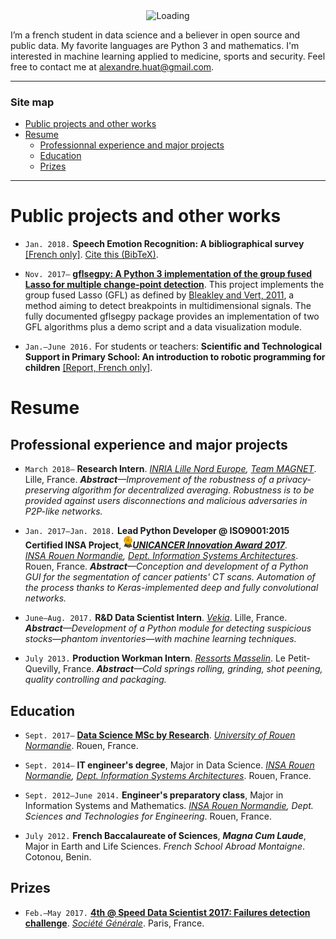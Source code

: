 <center><img alt="Loading" src="http://25.media.tumblr.com/tumblr_lritgdc4d61qlnzs9o1_500.gif" width="200"></center>

I’m a french student in data science and a believer in open source and public data. My favorite languages are Python 3 and mathematics. I'm interested in machine learning applied to medicine, sports and security. Feel free to contact me at <alexandre.huat@gmail.com>.

------------

### Site map

* [Public projects and other works](#public-projects-and-other-works)
* [Resume](#resume)
    * [Professionnal experience and major projects](#professional-experience-and-major-projects)
    * [Education](#education)
    * [Prizes](#prizes)

-----------------

# Public projects and other works

* `Jan. 2018.` **Speech Emotion Recognition: A bibliographical survey** [[French only]](SER_Survey_fr.pdf). [Cite this (BibTeX)](SER_Survey_cite_this.bib).

* `Nov. 2017–` **[gflsegpy: A Python 3 implementation of the group fused Lasso for multiple change-point detection](https://github.com/alexandrehuat/gflsegpy)**. This project implements the group fused Lasso (GFL) as defined by [Bleakley and Vert, 2011](https://arxiv.org/abs/1106.4199), a method aiming to detect breakpoints in multidimensional signals. The fully documented gflsegpy package provides an implementation of two GFL algorithms plus a demo script and a data visualization module.

* `Jan.–June 2016.` For students or teachers: **Scientific and Technological Support in Primary School: An introduction to robotic programming for children** [[Report, French only]](https://www.dropbox.com/s/s3966fsgtphrx1s/ASTEP2016_AlexandreHuat_Rapport.pdf?dl=0).

# Resume

## Professional experience and major projects

* `March 2018–`  **Research Intern**. *[INRIA Lille Nord Europe](https://www.inria.fr/centre/lille), [Team MAGNET](https://team.inria.fr/magnet)*. Lille, France. *__Abstract__—Improvement of the robustness of a privacy-preserving algorithm for decentralized averaging. Robustness is to be provided against users disconnections and malicious adversaries in P2P-like networks.*

* `Jan. 2017–Jan. 2018.`  **Lead Python Developer @ ISO9001:2015 Certified INSA Project**, <img alt="Award" src="images/award-medal.png" height="20">**_[UNICANCER Innovation Award 2017](http://www.unicancer.fr/actualites/groupe/prix-unicancer-innovation-2017-les-centres-reinventent-cancerologie-pour-les-patients#bodycomp)_**. *[INSA Rouen Normandie](https://www.insa-rouen.fr), [Dept. Information Systems Architectures](http://asi.insa-rouen.fr/?language=en)*. Rouen, France. *__Abstract__—Conception and development of a Python GUI for the segmentation of cancer patients' CT scans. Automation of the process thanks to Keras-implemented deep and fully convolutional networks.*

* `June–Aug. 2017.` **R&D Data Scientist Intern**. *[Vekia](http://www.vekia.co.uk)*. Lille, France. *__Abstract__—Development of a Python module for detecting suspicious stocks—phantom inventories—with machine learning techniques.*

* `July 2013.` **Production Workman Intern**. *[Ressorts Masselin](http://www.masselin.com/fr/)*. Le Petit-Quevilly, France. _**Abstract**—Cold springs rolling, grinding, shot peening, quality controlling and packaging._


## Education

* `Sept. 2017–` **[Data Science MSc by Research](http://mastersid.univ-rouen.fr/eng/index_en.php)**. *[University of Rouen Normandie](http://www.univ-rouen.fr)*. Rouen, France.

* `Sept. 2014–` **IT engineer's degree**, Major in Data Science. *[INSA Rouen Normandie](https://www.insa-rouen.fr), [Dept. Information Systems Architectures](http://asi.insa-rouen.fr/?language=en)*. Rouen, France.

* `Sept. 2012–June 2014.` **Engineer's preparatory class**, Major in Information Systems and Mathematics. *[INSA Rouen Normandie](https://www.insa-rouen.fr), Dept. Sciences and Technologies for Engineering*. Rouen, France.

* `July 2012.` **French Baccalaureate of Sciences**, **_Magna Cum Laude_**, Major in Earth and Life Sciences. *French School Abroad Montaigne*. Cotonou, Benin.


## Prizes

* `Feb.–May 2017.` **[4th @ Speed Data Scientist 2017: Failures detection challenge](http://speed-data-scientist.bemyapp.com)**. *[Société Générale](https://www.societegenerale.fr)*. Paris, France.

